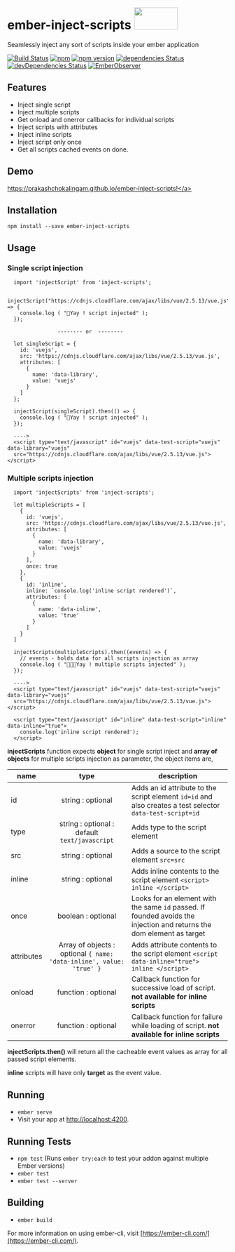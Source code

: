 # ember-inject-scripts <img src="https://ember-inject-scripts-assets.netlify.com/tom.png" height="50px" width="100px">
Seamlessly inject any sort of scripts inside your ember application



[![Build Status](https://travis-ci.org/prakashchokalingam/ember-inject-scripts.svg?branch=master)](https://travis-ci.org/prakashchokalingam/ember-inject-scripts)
[![npm](https://img.shields.io/npm/dm/ember-inject-scripts.svg)](https://www.npmjs.com/package/ember-inject-scripts)
[![npm version](http://img.shields.io/npm/v/ember-inject-scripts.svg?style=flat)](https://npmjs.org/package/ember-inject-scripts "View this project on npm")
[![dependencies Status](https://david-dm.org/prakashchokalingam/ember-inject-scripts/status.svg)](https://david-dm.org/prakashchokalingam/ember-inject-scripts)
[![devDependencies Status](https://david-dm.org/rajasegar/ember-addon-starterkit/dev-status.svg)](https://david-dm.org/rajasegar/ember-addon-starterkit?type=dev)
[![EmberObserver](http://emberobserver.com/badges/ember-inject-scripts.svg?branch=master)](http://emberobserver.com/addons/ember-inject-scripts)

## Features
  - Inject single script
  - Inject multiple scripts
  - Get onload and onerror callbacks for individual scripts
  - Inject scripts with attributes
  - Inject inline scripts
  - Inject script only once
  - Get all scripts cached events on done.

## Demo

<a href="https://prakashchokalingam.github.io/ember-inject-scripts" target="_blank">https://prakashchokalingam.github.io/ember-inject-scripts!</a>

## Installation

    npm install --save ember-inject-scripts

## Usage

### Single script injection

      import 'injectScript' from 'inject-scripts';

      injectScript("https://cdnjs.cloudflare.com/ajax/libs/vue/2.5.13/vue.js").then(() => {
        console.log ( "🤟Yay ! script injected" );
      });

                    -------- or  --------

      let singleScript = {
        id: 'vuejs',
        src: 'https://cdnjs.cloudflare.com/ajax/libs/vue/2.5.13/vue.js',
        attributes: [
          {
            name: 'data-library',
            value: 'vuejs'
          }
        ]
      };

      injectScript(singleScript).then(() => {
        console.log ( "🤟Yay ! script injected" );
      });

      ---->
      <script type="text/javascript" id="vuejs" data-test-script="vuejs" data-library="vuejs"
      src="https://cdnjs.cloudflare.com/ajax/libs/vue/2.5.13/vue.js"></script>

### Multiple scripts injection

      import 'injectScripts' from 'inject-scripts';

      let multipleScripts = [
        {
          id: 'vuejs',
          src: 'https://cdnjs.cloudflare.com/ajax/libs/vue/2.5.13/vue.js',
          attributes: [
            {
              name: 'data-library',
              value: 'vuejs'
            }
          ],
          once: true
        },
        {
          id: 'inline',
          inline: `console.log('inline script rendered')`,
          attributes: [
            {
              name: 'data-inline',
              value: 'true'
            }
          ]
        }
      ]

      injectScripts(multipleScripts).then((events) => {
        // events - holds data for all scripts injection as array
        console.log ( "🤟🤟🤟Yay ! multiple scripts injected" );
      });

      ---->
      <script type="text/javascript" id="vuejs" data-test-script="vuejs" data-library="vuejs"
      src="https://cdnjs.cloudflare.com/ajax/libs/vue/2.5.13/vue.js"></script>

      <script type="text/javascript" id="inline" data-test-script="inline" data-inline="true">
        console.log('inline script rendered');
      </script>

 **injectScripts** function expects **object** for single script inject and **array of objects** for multiple scripts injection as parameter, the object items are,

 | name        | type           | description  |
| ------------- |:-------------:| -----|
| id      | string : optional | Adds an id attribute to the script element `id=id` and also creates a test selector `data-test-script=id` |
| type      | string : optional : default `text/javascript` | Adds type to the script element |
| src      | string : optional | Adds a source to the script element `src=src`|
| inline      | string : optional | Adds inline contents to the script element `<script> inline </script>` |
| once      | boolean : optional | Looks for an element with the same `id` passed. If founded avoids the injection and returns the dom element as target |
| attributes      | Array of objects : optional `{ name: 'data-inline', value: 'true' }`| Adds attribute contents to the script element `<script data-inline="true"> inline </script>` |
| onload      | function : optional | Callback function for successive load of script. **not available for inline scripts** |
| onerror      | function : optional | Callback function for failure while loading of script. **not available for inline scripts** |


**injectScripts.then()** will return all the cacheable event values as array for all passed script elements.

**inline** scripts will have only **target** as the event value.


## Running

* `ember serve`
* Visit your app at [http://localhost:4200](http://localhost:4200).

## Running Tests

* `npm test` (Runs `ember try:each` to test your addon against multiple Ember versions)
* `ember test`
* `ember test --server`

## Building

* `ember build`

For more information on using ember-cli, visit [https://ember-cli.com/](https://ember-cli.com/).
